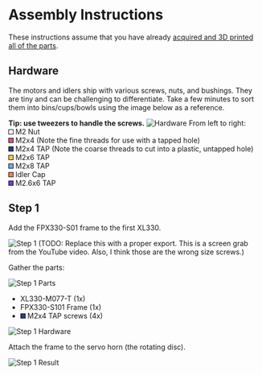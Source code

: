 # Assembly Instructions

These instructions assume that you have already [acquired and 3D printed all of the parts](../#sourcing-parts).

## Hardware

The motors and idlers ship with various screws, nuts, and bushings.  They are tiny and can be challenging to differentiate.  Take a few minutes to sort them into bins/cups/bowls using the image below as a reference.

**Tip: use tweezers to handle the screws.**
![Hardware](./img/Hardware.png)
From left to right:<br/>
![White](./img/square-white.png) M2 Nut<br/>
![Pink](./img/square-pink.png) M2x4 (Note the fine threads for use with a tapped hole)<br/>
![Dark Blue](./img/square-dark-blue.png) M2x4 TAP (Note the coarse threads to cut into a plastic, untapped hole)<br/>
![Yellow](./img/square-yellow.png) M2x6 TAP<br/>
![Light Blue](./img/square-light-blue.png) M2x8 TAP<br/>
![Orange](./img/square-orange.png) Idler Cap<br/>
![Purple](./img/square-purple.png) M2.6x6 TAP<br/>

## Step 1
Add the FPX330-S01 frame to the first XL330.

![Step 1](./img/step1-animation.gif)
(TODO: Replace this with a proper export.  This is a screen grab from the YouTube video.  Also, I think those are the wrong size screws.)

Gather the parts:

![Step 1 Parts](./img/step1-parts.png)
* XL330-M077-T (1x)
* FPX330-S101 Frame (1x)
* ![Dark Blue](./img/square-dark-blue.png) M2x4 TAP screws (4x)

![Step 1 Hardware](./img/step1-hardware.png)

Attach the frame to the servo horn (the rotating disc).

![Step 1 Result](./img/step1-result.png)